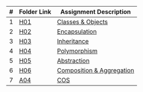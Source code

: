 |  #  | Folder Link              | Assignment Description                       |
| :-: | ------------------------ | -------------------------------------------- |
|  1  | [H01](./H01/README.md)   | [Classes & Objects](./H01/README.md)         |
|  2  | [H02](./H02/README.md)   | [Encapsulation](./H02/README.md)             |
|  3  | [H03](./H03/README.md)   | [Inheritance](./H03/README.md)               |
|  4  | [H04](./H04/README.md)   | [Polymorphism](./H04/README.md)              |
|  5  | [H05](./H05/README.md)   | [Abstraction](./H05/README.md)               |
|  6  | [H06](./H06/README.md)   | [Composition & Aggregation](./H06/README.md) |
|  7  | [A04](./A04/README.md)   | [COS](./A04/README.md)                       |